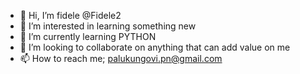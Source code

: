 - 👋 Hi, I’m fidele @Fidele2
- 👀 I’m interested in learning something new
- 🌱 I’m currently learning PYTHON
- 💞️ I’m looking to collaborate on anything that can add value on me
- 📫 How to reach me; palukungovi.pn@gmail.com

<!---
Fidele2/Fidele2 is a ✨ special ✨ repository because its `README.md` (this file) appears on your GitHub profile.
You can click the Preview link to take a look at your changes.
--->
